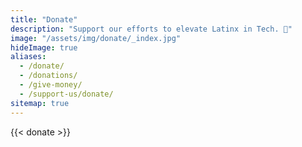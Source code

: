 ```yaml
---
title: "Donate"
description: "Support our efforts to elevate Latinx in Tech. 💛"
image: "/assets/img/donate/_index.jpg"
hideImage: true
aliases:
  - /donate/
  - /donations/
  - /give-money/
  - /support-us/donate/
sitemap: true
---
```


{{< donate >}}

<div class="mb-2"></div>
